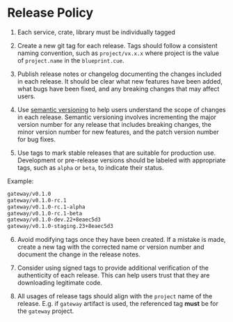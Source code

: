 # Release Policy

1. Each service, crate, library must be individually tagged

2. Create a new git tag for each release. Tags should follow a consistent naming convention, 
   such as `project/vx.x.x` where project is the value of `project.name` in the `blueprint.cue`. 

3. Publish release notes or changelog documenting the changes included in each release.
It should be clear what new features have been added, what bugs have been fixed,
and any breaking changes that may affect users.

4. Use [semantic versioning](https://semver.org/) to help users understand the scope of changes in each release.
Semantic versioning involves incrementing the major version number for any release that includes breaking changes,
the minor version number for new features, and the patch version number for bug fixes.

5. Use tags to mark stable releases that are suitable for production use.
Development or pre-release versions should be labeled with appropriate tags, such as `alpha` or `beta`, to indicate their status.

Example:

```txt
gateway/v0.1.0
gateway/v0.1.0-rc.1
gateway/v0.1.0-rc.1-alpha
gateway/v0.1.0-rc.1-beta
gateway/v0.1.0-dev.22+8eaec5d3
gateway/v0.1.0-staging.23+8eaec5d3
```

6. Avoid modifying tags once they have been created.
If a mistake is made, create a new tag with the corrected name or version number and
document the change in the release notes.

7. Consider using signed tags to provide additional verification of the authenticity of each release.
This can help users trust that they are downloading legitimate code.

8. All usages of release tags should align with the `project` name of the release.
   E.g. if `gateway` artifact is used, the referenced tag **must** be for the `gateway` project.